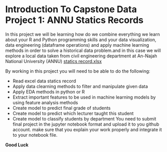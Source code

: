 # Introduction To Capstone Data Project 1: ANNU Statics Records
In this project we will be learning how do we combine everything we learn about your R and Python programming skills and your data visualization, data engineering (dataframe operations) and apply machine learning methods in order to solve a historical data problem.and in this case we will explore a local data taken from civil engineering department at An-Najah National University (ANNU) [statics record.xlsx](https://github.com/Abdel-Razzak/ADS/blob/Capstone-Project-1/statics%20recods.xlsx)

By working in this project you will need to be able to do the following:
* Read excel data statics record 
* Apply data clearning methods to filter and manipulate given data
* Apply EDA methods in python or R
* Extract important features to be used in machine learning models by using feature analysis methods
* Create model to predict final grade of students
* Create model to predict which lecturer taught this student
* Create model to classify students by department
You need to submit final project in the jupyter notebook format and upload it to you github account.
make sure that you explain your work properly and integrate it to your notebook file.

**Good Luck**



